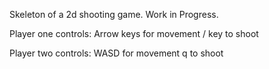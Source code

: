 Skeleton of a 2d shooting game. Work in Progress.

Player one controls:
  Arrow keys for movement
  / key to shoot

Player two controls:
  WASD for movement
  q to shoot

